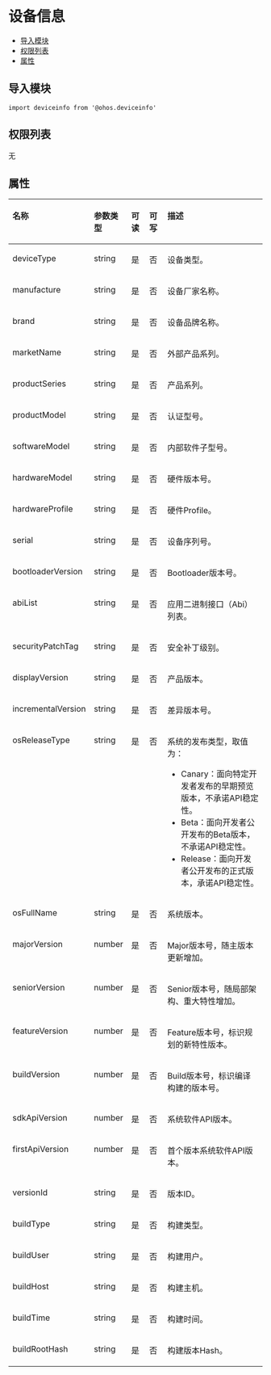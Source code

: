 # 设备信息<a name="ZH-CN_TOPIC_0000001115814850"></a>

-   [导入模块](#zh-cn_topic_0000001139910745_section370mcpsimp)
-   [权限列表](#zh-cn_topic_0000001139910745_section373mcpsimp)
-   [属性](#zh-cn_topic_0000001139910745_section62871841172112)

## 导入模块<a name="zh-cn_topic_0000001139910745_section370mcpsimp"></a>

```
import deviceinfo from '@ohos.deviceinfo'
```

## 权限列表<a name="zh-cn_topic_0000001139910745_section373mcpsimp"></a>

无

## 属性<a name="zh-cn_topic_0000001139910745_section62871841172112"></a>

<a name="zh-cn_topic_0000001139910745_table182236172213"></a>
<table><thead align="left"><tr id="zh-cn_topic_0000001139910745_row62231411221"><th class="cellrowborder" valign="top" width="20.48795120487951%" id="mcps1.1.6.1.1"><p id="zh-cn_topic_0000001139910745_p132238132211"><a name="zh-cn_topic_0000001139910745_p132238132211"></a><a name="zh-cn_topic_0000001139910745_p132238132211"></a>名称</p>
</th>
<th class="cellrowborder" valign="top" width="13.508649135086493%" id="mcps1.1.6.1.2"><p id="zh-cn_topic_0000001139910745_p132233192213"><a name="zh-cn_topic_0000001139910745_p132233192213"></a><a name="zh-cn_topic_0000001139910745_p132233192213"></a>参数类型</p>
</th>
<th class="cellrowborder" valign="top" width="7.669233076692332%" id="mcps1.1.6.1.3"><p id="zh-cn_topic_0000001139910745_p485712333461"><a name="zh-cn_topic_0000001139910745_p485712333461"></a><a name="zh-cn_topic_0000001139910745_p485712333461"></a>可读</p>
</th>
<th class="cellrowborder" valign="top" width="7.669233076692332%" id="mcps1.1.6.1.4"><p id="zh-cn_topic_0000001139910745_p588415449468"><a name="zh-cn_topic_0000001139910745_p588415449468"></a><a name="zh-cn_topic_0000001139910745_p588415449468"></a>可写</p>
</th>
<th class="cellrowborder" valign="top" width="50.664933506649334%" id="mcps1.1.6.1.5"><p id="zh-cn_topic_0000001139910745_p122321172220"><a name="zh-cn_topic_0000001139910745_p122321172220"></a><a name="zh-cn_topic_0000001139910745_p122321172220"></a>描述</p>
</th>
</tr>
</thead>
<tbody><tr id="zh-cn_topic_0000001139910745_row1922381142215"><td class="cellrowborder" valign="top" width="20.48795120487951%" headers="mcps1.1.6.1.1 "><p id="zh-cn_topic_0000001139910745_p72233172210"><a name="zh-cn_topic_0000001139910745_p72233172210"></a><a name="zh-cn_topic_0000001139910745_p72233172210"></a>deviceType</p>
</td>
<td class="cellrowborder" valign="top" width="13.508649135086493%" headers="mcps1.1.6.1.2 "><p id="zh-cn_topic_0000001139910745_p5223111162210"><a name="zh-cn_topic_0000001139910745_p5223111162210"></a><a name="zh-cn_topic_0000001139910745_p5223111162210"></a>string</p>
</td>
<td class="cellrowborder" valign="top" width="7.669233076692332%" headers="mcps1.1.6.1.3 "><p id="zh-cn_topic_0000001139910745_p8857143344618"><a name="zh-cn_topic_0000001139910745_p8857143344618"></a><a name="zh-cn_topic_0000001139910745_p8857143344618"></a>是</p>
</td>
<td class="cellrowborder" valign="top" width="7.669233076692332%" headers="mcps1.1.6.1.4 "><p id="zh-cn_topic_0000001139910745_p488494444617"><a name="zh-cn_topic_0000001139910745_p488494444617"></a><a name="zh-cn_topic_0000001139910745_p488494444617"></a>否</p>
</td>
<td class="cellrowborder" valign="top" width="50.664933506649334%" headers="mcps1.1.6.1.5 "><p id="zh-cn_topic_0000001139910745_p22241814228"><a name="zh-cn_topic_0000001139910745_p22241814228"></a><a name="zh-cn_topic_0000001139910745_p22241814228"></a>设备类型。</p>
</td>
</tr>
<tr id="zh-cn_topic_0000001139910745_row622451142215"><td class="cellrowborder" valign="top" width="20.48795120487951%" headers="mcps1.1.6.1.1 "><p id="zh-cn_topic_0000001139910745_p19224111182218"><a name="zh-cn_topic_0000001139910745_p19224111182218"></a><a name="zh-cn_topic_0000001139910745_p19224111182218"></a>manufacture</p>
</td>
<td class="cellrowborder" valign="top" width="13.508649135086493%" headers="mcps1.1.6.1.2 "><p id="zh-cn_topic_0000001139910745_p622419172211"><a name="zh-cn_topic_0000001139910745_p622419172211"></a><a name="zh-cn_topic_0000001139910745_p622419172211"></a>string</p>
</td>
<td class="cellrowborder" valign="top" width="7.669233076692332%" headers="mcps1.1.6.1.3 "><p id="zh-cn_topic_0000001139910745_p7857123384615"><a name="zh-cn_topic_0000001139910745_p7857123384615"></a><a name="zh-cn_topic_0000001139910745_p7857123384615"></a>是</p>
</td>
<td class="cellrowborder" valign="top" width="7.669233076692332%" headers="mcps1.1.6.1.4 "><p id="zh-cn_topic_0000001139910745_p7884744144611"><a name="zh-cn_topic_0000001139910745_p7884744144611"></a><a name="zh-cn_topic_0000001139910745_p7884744144611"></a>否</p>
</td>
<td class="cellrowborder" valign="top" width="50.664933506649334%" headers="mcps1.1.6.1.5 "><p id="zh-cn_topic_0000001139910745_p2022414162217"><a name="zh-cn_topic_0000001139910745_p2022414162217"></a><a name="zh-cn_topic_0000001139910745_p2022414162217"></a>设备厂家名称。</p>
</td>
</tr>
<tr id="zh-cn_topic_0000001139910745_row1722410142213"><td class="cellrowborder" valign="top" width="20.48795120487951%" headers="mcps1.1.6.1.1 "><p id="zh-cn_topic_0000001139910745_p722415111226"><a name="zh-cn_topic_0000001139910745_p722415111226"></a><a name="zh-cn_topic_0000001139910745_p722415111226"></a>brand</p>
</td>
<td class="cellrowborder" valign="top" width="13.508649135086493%" headers="mcps1.1.6.1.2 "><p id="zh-cn_topic_0000001139910745_p1022413112210"><a name="zh-cn_topic_0000001139910745_p1022413112210"></a><a name="zh-cn_topic_0000001139910745_p1022413112210"></a>string</p>
</td>
<td class="cellrowborder" valign="top" width="7.669233076692332%" headers="mcps1.1.6.1.3 "><p id="zh-cn_topic_0000001139910745_p2857933164616"><a name="zh-cn_topic_0000001139910745_p2857933164616"></a><a name="zh-cn_topic_0000001139910745_p2857933164616"></a>是</p>
</td>
<td class="cellrowborder" valign="top" width="7.669233076692332%" headers="mcps1.1.6.1.4 "><p id="zh-cn_topic_0000001139910745_p138841444134618"><a name="zh-cn_topic_0000001139910745_p138841444134618"></a><a name="zh-cn_topic_0000001139910745_p138841444134618"></a>否</p>
</td>
<td class="cellrowborder" valign="top" width="50.664933506649334%" headers="mcps1.1.6.1.5 "><p id="zh-cn_topic_0000001139910745_p202241419226"><a name="zh-cn_topic_0000001139910745_p202241419226"></a><a name="zh-cn_topic_0000001139910745_p202241419226"></a>设备品牌名称。</p>
</td>
</tr>
<tr id="zh-cn_topic_0000001139910745_row422420112221"><td class="cellrowborder" valign="top" width="20.48795120487951%" headers="mcps1.1.6.1.1 "><p id="zh-cn_topic_0000001139910745_p922415142212"><a name="zh-cn_topic_0000001139910745_p922415142212"></a><a name="zh-cn_topic_0000001139910745_p922415142212"></a>marketName</p>
</td>
<td class="cellrowborder" valign="top" width="13.508649135086493%" headers="mcps1.1.6.1.2 "><p id="zh-cn_topic_0000001139910745_p222410112220"><a name="zh-cn_topic_0000001139910745_p222410112220"></a><a name="zh-cn_topic_0000001139910745_p222410112220"></a>string</p>
</td>
<td class="cellrowborder" valign="top" width="7.669233076692332%" headers="mcps1.1.6.1.3 "><p id="zh-cn_topic_0000001139910745_p1857103324612"><a name="zh-cn_topic_0000001139910745_p1857103324612"></a><a name="zh-cn_topic_0000001139910745_p1857103324612"></a>是</p>
</td>
<td class="cellrowborder" valign="top" width="7.669233076692332%" headers="mcps1.1.6.1.4 "><p id="zh-cn_topic_0000001139910745_p1050315190201"><a name="zh-cn_topic_0000001139910745_p1050315190201"></a><a name="zh-cn_topic_0000001139910745_p1050315190201"></a>否</p>
</td>
<td class="cellrowborder" valign="top" width="50.664933506649334%" headers="mcps1.1.6.1.5 "><p id="zh-cn_topic_0000001139910745_p1522414115228"><a name="zh-cn_topic_0000001139910745_p1522414115228"></a><a name="zh-cn_topic_0000001139910745_p1522414115228"></a>外部产品系列。</p>
</td>
</tr>
<tr id="zh-cn_topic_0000001139910745_row22245142213"><td class="cellrowborder" valign="top" width="20.48795120487951%" headers="mcps1.1.6.1.1 "><p id="zh-cn_topic_0000001139910745_p92246162220"><a name="zh-cn_topic_0000001139910745_p92246162220"></a><a name="zh-cn_topic_0000001139910745_p92246162220"></a>productSeries</p>
</td>
<td class="cellrowborder" valign="top" width="13.508649135086493%" headers="mcps1.1.6.1.2 "><p id="zh-cn_topic_0000001139910745_p722414111229"><a name="zh-cn_topic_0000001139910745_p722414111229"></a><a name="zh-cn_topic_0000001139910745_p722414111229"></a>string</p>
</td>
<td class="cellrowborder" valign="top" width="7.669233076692332%" headers="mcps1.1.6.1.3 "><p id="zh-cn_topic_0000001139910745_p8857133174617"><a name="zh-cn_topic_0000001139910745_p8857133174617"></a><a name="zh-cn_topic_0000001139910745_p8857133174617"></a>是</p>
</td>
<td class="cellrowborder" valign="top" width="7.669233076692332%" headers="mcps1.1.6.1.4 "><p id="zh-cn_topic_0000001139910745_p179422032013"><a name="zh-cn_topic_0000001139910745_p179422032013"></a><a name="zh-cn_topic_0000001139910745_p179422032013"></a>否</p>
</td>
<td class="cellrowborder" valign="top" width="50.664933506649334%" headers="mcps1.1.6.1.5 "><p id="zh-cn_topic_0000001139910745_p32249132220"><a name="zh-cn_topic_0000001139910745_p32249132220"></a><a name="zh-cn_topic_0000001139910745_p32249132220"></a>产品系列。</p>
</td>
</tr>
<tr id="zh-cn_topic_0000001139910745_row722441162216"><td class="cellrowborder" valign="top" width="20.48795120487951%" headers="mcps1.1.6.1.1 "><p id="zh-cn_topic_0000001139910745_p522416152213"><a name="zh-cn_topic_0000001139910745_p522416152213"></a><a name="zh-cn_topic_0000001139910745_p522416152213"></a>productModel</p>
</td>
<td class="cellrowborder" valign="top" width="13.508649135086493%" headers="mcps1.1.6.1.2 "><p id="zh-cn_topic_0000001139910745_p1022481132215"><a name="zh-cn_topic_0000001139910745_p1022481132215"></a><a name="zh-cn_topic_0000001139910745_p1022481132215"></a>string</p>
</td>
<td class="cellrowborder" valign="top" width="7.669233076692332%" headers="mcps1.1.6.1.3 "><p id="zh-cn_topic_0000001139910745_p19857173319460"><a name="zh-cn_topic_0000001139910745_p19857173319460"></a><a name="zh-cn_topic_0000001139910745_p19857173319460"></a>是</p>
</td>
<td class="cellrowborder" valign="top" width="7.669233076692332%" headers="mcps1.1.6.1.4 "><p id="zh-cn_topic_0000001139910745_p549592016205"><a name="zh-cn_topic_0000001139910745_p549592016205"></a><a name="zh-cn_topic_0000001139910745_p549592016205"></a>否</p>
</td>
<td class="cellrowborder" valign="top" width="50.664933506649334%" headers="mcps1.1.6.1.5 "><p id="zh-cn_topic_0000001139910745_p522414118227"><a name="zh-cn_topic_0000001139910745_p522414118227"></a><a name="zh-cn_topic_0000001139910745_p522414118227"></a>认证型号。</p>
</td>
</tr>
<tr id="zh-cn_topic_0000001139910745_row6224215222"><td class="cellrowborder" valign="top" width="20.48795120487951%" headers="mcps1.1.6.1.1 "><p id="zh-cn_topic_0000001139910745_p1222414111220"><a name="zh-cn_topic_0000001139910745_p1222414111220"></a><a name="zh-cn_topic_0000001139910745_p1222414111220"></a>softwareModel</p>
</td>
<td class="cellrowborder" valign="top" width="13.508649135086493%" headers="mcps1.1.6.1.2 "><p id="zh-cn_topic_0000001139910745_p162241814220"><a name="zh-cn_topic_0000001139910745_p162241814220"></a><a name="zh-cn_topic_0000001139910745_p162241814220"></a>string</p>
</td>
<td class="cellrowborder" valign="top" width="7.669233076692332%" headers="mcps1.1.6.1.3 "><p id="zh-cn_topic_0000001139910745_p1285753310469"><a name="zh-cn_topic_0000001139910745_p1285753310469"></a><a name="zh-cn_topic_0000001139910745_p1285753310469"></a>是</p>
</td>
<td class="cellrowborder" valign="top" width="7.669233076692332%" headers="mcps1.1.6.1.4 "><p id="zh-cn_topic_0000001139910745_p199111120132015"><a name="zh-cn_topic_0000001139910745_p199111120132015"></a><a name="zh-cn_topic_0000001139910745_p199111120132015"></a>否</p>
</td>
<td class="cellrowborder" valign="top" width="50.664933506649334%" headers="mcps1.1.6.1.5 "><p id="zh-cn_topic_0000001139910745_p62247117225"><a name="zh-cn_topic_0000001139910745_p62247117225"></a><a name="zh-cn_topic_0000001139910745_p62247117225"></a>内部软件子型号。</p>
</td>
</tr>
<tr id="zh-cn_topic_0000001139910745_row18349102718244"><td class="cellrowborder" valign="top" width="20.48795120487951%" headers="mcps1.1.6.1.1 "><p id="zh-cn_topic_0000001139910745_p15349827162417"><a name="zh-cn_topic_0000001139910745_p15349827162417"></a><a name="zh-cn_topic_0000001139910745_p15349827162417"></a>hardwareModel</p>
</td>
<td class="cellrowborder" valign="top" width="13.508649135086493%" headers="mcps1.1.6.1.2 "><p id="zh-cn_topic_0000001139910745_p203491427112420"><a name="zh-cn_topic_0000001139910745_p203491427112420"></a><a name="zh-cn_topic_0000001139910745_p203491427112420"></a>string</p>
</td>
<td class="cellrowborder" valign="top" width="7.669233076692332%" headers="mcps1.1.6.1.3 "><p id="zh-cn_topic_0000001139910745_p4858203324614"><a name="zh-cn_topic_0000001139910745_p4858203324614"></a><a name="zh-cn_topic_0000001139910745_p4858203324614"></a>是</p>
</td>
<td class="cellrowborder" valign="top" width="7.669233076692332%" headers="mcps1.1.6.1.4 "><p id="zh-cn_topic_0000001139910745_p19337421152014"><a name="zh-cn_topic_0000001139910745_p19337421152014"></a><a name="zh-cn_topic_0000001139910745_p19337421152014"></a>否</p>
</td>
<td class="cellrowborder" valign="top" width="50.664933506649334%" headers="mcps1.1.6.1.5 "><p id="zh-cn_topic_0000001139910745_p634982712240"><a name="zh-cn_topic_0000001139910745_p634982712240"></a><a name="zh-cn_topic_0000001139910745_p634982712240"></a>硬件版本号。</p>
</td>
</tr>
<tr id="zh-cn_topic_0000001139910745_row1299717384241"><td class="cellrowborder" valign="top" width="20.48795120487951%" headers="mcps1.1.6.1.1 "><p id="zh-cn_topic_0000001139910745_p1799733892411"><a name="zh-cn_topic_0000001139910745_p1799733892411"></a><a name="zh-cn_topic_0000001139910745_p1799733892411"></a>hardwareProfile</p>
</td>
<td class="cellrowborder" valign="top" width="13.508649135086493%" headers="mcps1.1.6.1.2 "><p id="zh-cn_topic_0000001139910745_p499763862411"><a name="zh-cn_topic_0000001139910745_p499763862411"></a><a name="zh-cn_topic_0000001139910745_p499763862411"></a>string</p>
</td>
<td class="cellrowborder" valign="top" width="7.669233076692332%" headers="mcps1.1.6.1.3 "><p id="zh-cn_topic_0000001139910745_p10858133194611"><a name="zh-cn_topic_0000001139910745_p10858133194611"></a><a name="zh-cn_topic_0000001139910745_p10858133194611"></a>是</p>
</td>
<td class="cellrowborder" valign="top" width="7.669233076692332%" headers="mcps1.1.6.1.4 "><p id="zh-cn_topic_0000001139910745_p610502213204"><a name="zh-cn_topic_0000001139910745_p610502213204"></a><a name="zh-cn_topic_0000001139910745_p610502213204"></a>否</p>
</td>
<td class="cellrowborder" valign="top" width="50.664933506649334%" headers="mcps1.1.6.1.5 "><p id="zh-cn_topic_0000001139910745_p12997163810249"><a name="zh-cn_topic_0000001139910745_p12997163810249"></a><a name="zh-cn_topic_0000001139910745_p12997163810249"></a>硬件Profile。</p>
</td>
</tr>
<tr id="zh-cn_topic_0000001139910745_row1574892513245"><td class="cellrowborder" valign="top" width="20.48795120487951%" headers="mcps1.1.6.1.1 "><p id="zh-cn_topic_0000001139910745_p9748162510240"><a name="zh-cn_topic_0000001139910745_p9748162510240"></a><a name="zh-cn_topic_0000001139910745_p9748162510240"></a>serial</p>
</td>
<td class="cellrowborder" valign="top" width="13.508649135086493%" headers="mcps1.1.6.1.2 "><p id="zh-cn_topic_0000001139910745_p1874892512414"><a name="zh-cn_topic_0000001139910745_p1874892512414"></a><a name="zh-cn_topic_0000001139910745_p1874892512414"></a>string</p>
</td>
<td class="cellrowborder" valign="top" width="7.669233076692332%" headers="mcps1.1.6.1.3 "><p id="zh-cn_topic_0000001139910745_p7858183314611"><a name="zh-cn_topic_0000001139910745_p7858183314611"></a><a name="zh-cn_topic_0000001139910745_p7858183314611"></a>是</p>
</td>
<td class="cellrowborder" valign="top" width="7.669233076692332%" headers="mcps1.1.6.1.4 "><p id="zh-cn_topic_0000001139910745_p65848229202"><a name="zh-cn_topic_0000001139910745_p65848229202"></a><a name="zh-cn_topic_0000001139910745_p65848229202"></a>否</p>
</td>
<td class="cellrowborder" valign="top" width="50.664933506649334%" headers="mcps1.1.6.1.5 "><p id="zh-cn_topic_0000001139910745_p77481025142412"><a name="zh-cn_topic_0000001139910745_p77481025142412"></a><a name="zh-cn_topic_0000001139910745_p77481025142412"></a>设备序列号。</p>
</td>
</tr>
<tr id="zh-cn_topic_0000001139910745_row1552814214248"><td class="cellrowborder" valign="top" width="20.48795120487951%" headers="mcps1.1.6.1.1 "><p id="zh-cn_topic_0000001139910745_p95295427247"><a name="zh-cn_topic_0000001139910745_p95295427247"></a><a name="zh-cn_topic_0000001139910745_p95295427247"></a>bootloaderVersion</p>
</td>
<td class="cellrowborder" valign="top" width="13.508649135086493%" headers="mcps1.1.6.1.2 "><p id="zh-cn_topic_0000001139910745_p1529114212419"><a name="zh-cn_topic_0000001139910745_p1529114212419"></a><a name="zh-cn_topic_0000001139910745_p1529114212419"></a>string</p>
</td>
<td class="cellrowborder" valign="top" width="7.669233076692332%" headers="mcps1.1.6.1.3 "><p id="zh-cn_topic_0000001139910745_p10858173384620"><a name="zh-cn_topic_0000001139910745_p10858173384620"></a><a name="zh-cn_topic_0000001139910745_p10858173384620"></a>是</p>
</td>
<td class="cellrowborder" valign="top" width="7.669233076692332%" headers="mcps1.1.6.1.4 "><p id="zh-cn_topic_0000001139910745_p194112316207"><a name="zh-cn_topic_0000001139910745_p194112316207"></a><a name="zh-cn_topic_0000001139910745_p194112316207"></a>否</p>
</td>
<td class="cellrowborder" valign="top" width="50.664933506649334%" headers="mcps1.1.6.1.5 "><p id="zh-cn_topic_0000001139910745_p125291042162410"><a name="zh-cn_topic_0000001139910745_p125291042162410"></a><a name="zh-cn_topic_0000001139910745_p125291042162410"></a>Bootloader版本号。</p>
</td>
</tr>
<tr id="zh-cn_topic_0000001139910745_row11491124192416"><td class="cellrowborder" valign="top" width="20.48795120487951%" headers="mcps1.1.6.1.1 "><p id="zh-cn_topic_0000001139910745_p215072413245"><a name="zh-cn_topic_0000001139910745_p215072413245"></a><a name="zh-cn_topic_0000001139910745_p215072413245"></a>abiList</p>
</td>
<td class="cellrowborder" valign="top" width="13.508649135086493%" headers="mcps1.1.6.1.2 "><p id="zh-cn_topic_0000001139910745_p141501924172420"><a name="zh-cn_topic_0000001139910745_p141501924172420"></a><a name="zh-cn_topic_0000001139910745_p141501924172420"></a>string</p>
</td>
<td class="cellrowborder" valign="top" width="7.669233076692332%" headers="mcps1.1.6.1.3 "><p id="zh-cn_topic_0000001139910745_p108585332461"><a name="zh-cn_topic_0000001139910745_p108585332461"></a><a name="zh-cn_topic_0000001139910745_p108585332461"></a>是</p>
</td>
<td class="cellrowborder" valign="top" width="7.669233076692332%" headers="mcps1.1.6.1.4 "><p id="zh-cn_topic_0000001139910745_p12537623172015"><a name="zh-cn_topic_0000001139910745_p12537623172015"></a><a name="zh-cn_topic_0000001139910745_p12537623172015"></a>否</p>
</td>
<td class="cellrowborder" valign="top" width="50.664933506649334%" headers="mcps1.1.6.1.5 "><p id="zh-cn_topic_0000001139910745_p16150224142418"><a name="zh-cn_topic_0000001139910745_p16150224142418"></a><a name="zh-cn_topic_0000001139910745_p16150224142418"></a>应用二进制接口（Abi）列表。</p>
</td>
</tr>
<tr id="zh-cn_topic_0000001139910745_row1286235262419"><td class="cellrowborder" valign="top" width="20.48795120487951%" headers="mcps1.1.6.1.1 "><p id="zh-cn_topic_0000001139910745_p20862125232411"><a name="zh-cn_topic_0000001139910745_p20862125232411"></a><a name="zh-cn_topic_0000001139910745_p20862125232411"></a>securityPatchTag</p>
</td>
<td class="cellrowborder" valign="top" width="13.508649135086493%" headers="mcps1.1.6.1.2 "><p id="zh-cn_topic_0000001139910745_p686212525240"><a name="zh-cn_topic_0000001139910745_p686212525240"></a><a name="zh-cn_topic_0000001139910745_p686212525240"></a>string</p>
</td>
<td class="cellrowborder" valign="top" width="7.669233076692332%" headers="mcps1.1.6.1.3 "><p id="zh-cn_topic_0000001139910745_p1485813314616"><a name="zh-cn_topic_0000001139910745_p1485813314616"></a><a name="zh-cn_topic_0000001139910745_p1485813314616"></a>是</p>
</td>
<td class="cellrowborder" valign="top" width="7.669233076692332%" headers="mcps1.1.6.1.4 "><p id="zh-cn_topic_0000001139910745_p1857424102013"><a name="zh-cn_topic_0000001139910745_p1857424102013"></a><a name="zh-cn_topic_0000001139910745_p1857424102013"></a>否</p>
</td>
<td class="cellrowborder" valign="top" width="50.664933506649334%" headers="mcps1.1.6.1.5 "><p id="zh-cn_topic_0000001139910745_p8862145214247"><a name="zh-cn_topic_0000001139910745_p8862145214247"></a><a name="zh-cn_topic_0000001139910745_p8862145214247"></a>安全补丁级别。</p>
</td>
</tr>
<tr id="zh-cn_topic_0000001139910745_row1250085182416"><td class="cellrowborder" valign="top" width="20.48795120487951%" headers="mcps1.1.6.1.1 "><p id="zh-cn_topic_0000001139910745_p1150013513242"><a name="zh-cn_topic_0000001139910745_p1150013513242"></a><a name="zh-cn_topic_0000001139910745_p1150013513242"></a>displayVersion</p>
</td>
<td class="cellrowborder" valign="top" width="13.508649135086493%" headers="mcps1.1.6.1.2 "><p id="zh-cn_topic_0000001139910745_p85001511243"><a name="zh-cn_topic_0000001139910745_p85001511243"></a><a name="zh-cn_topic_0000001139910745_p85001511243"></a>string</p>
</td>
<td class="cellrowborder" valign="top" width="7.669233076692332%" headers="mcps1.1.6.1.3 "><p id="zh-cn_topic_0000001139910745_p11858153314469"><a name="zh-cn_topic_0000001139910745_p11858153314469"></a><a name="zh-cn_topic_0000001139910745_p11858153314469"></a>是</p>
</td>
<td class="cellrowborder" valign="top" width="7.669233076692332%" headers="mcps1.1.6.1.4 "><p id="zh-cn_topic_0000001139910745_p1240452542010"><a name="zh-cn_topic_0000001139910745_p1240452542010"></a><a name="zh-cn_topic_0000001139910745_p1240452542010"></a>否</p>
</td>
<td class="cellrowborder" valign="top" width="50.664933506649334%" headers="mcps1.1.6.1.5 "><p id="zh-cn_topic_0000001139910745_p3500105172417"><a name="zh-cn_topic_0000001139910745_p3500105172417"></a><a name="zh-cn_topic_0000001139910745_p3500105172417"></a>产品版本。</p>
</td>
</tr>
<tr id="zh-cn_topic_0000001139910745_row1228950112410"><td class="cellrowborder" valign="top" width="20.48795120487951%" headers="mcps1.1.6.1.1 "><p id="zh-cn_topic_0000001139910745_p20228950112412"><a name="zh-cn_topic_0000001139910745_p20228950112412"></a><a name="zh-cn_topic_0000001139910745_p20228950112412"></a>incrementalVersion</p>
</td>
<td class="cellrowborder" valign="top" width="13.508649135086493%" headers="mcps1.1.6.1.2 "><p id="zh-cn_topic_0000001139910745_p12287508247"><a name="zh-cn_topic_0000001139910745_p12287508247"></a><a name="zh-cn_topic_0000001139910745_p12287508247"></a>string</p>
</td>
<td class="cellrowborder" valign="top" width="7.669233076692332%" headers="mcps1.1.6.1.3 "><p id="zh-cn_topic_0000001139910745_p1885843314617"><a name="zh-cn_topic_0000001139910745_p1885843314617"></a><a name="zh-cn_topic_0000001139910745_p1885843314617"></a>是</p>
</td>
<td class="cellrowborder" valign="top" width="7.669233076692332%" headers="mcps1.1.6.1.4 "><p id="zh-cn_topic_0000001139910745_p1901102582011"><a name="zh-cn_topic_0000001139910745_p1901102582011"></a><a name="zh-cn_topic_0000001139910745_p1901102582011"></a>否</p>
</td>
<td class="cellrowborder" valign="top" width="50.664933506649334%" headers="mcps1.1.6.1.5 "><p id="zh-cn_topic_0000001139910745_p1229050172417"><a name="zh-cn_topic_0000001139910745_p1229050172417"></a><a name="zh-cn_topic_0000001139910745_p1229050172417"></a>差异版本号。</p>
</td>
</tr>
<tr id="zh-cn_topic_0000001139910745_row11936124872410"><td class="cellrowborder" valign="top" width="20.48795120487951%" headers="mcps1.1.6.1.1 "><p id="zh-cn_topic_0000001139910745_p149362483241"><a name="zh-cn_topic_0000001139910745_p149362483241"></a><a name="zh-cn_topic_0000001139910745_p149362483241"></a>osReleaseType</p>
</td>
<td class="cellrowborder" valign="top" width="13.508649135086493%" headers="mcps1.1.6.1.2 "><p id="zh-cn_topic_0000001139910745_p893654813247"><a name="zh-cn_topic_0000001139910745_p893654813247"></a><a name="zh-cn_topic_0000001139910745_p893654813247"></a>string</p>
</td>
<td class="cellrowborder" valign="top" width="7.669233076692332%" headers="mcps1.1.6.1.3 "><p id="zh-cn_topic_0000001139910745_p118581633174616"><a name="zh-cn_topic_0000001139910745_p118581633174616"></a><a name="zh-cn_topic_0000001139910745_p118581633174616"></a>是</p>
</td>
<td class="cellrowborder" valign="top" width="7.669233076692332%" headers="mcps1.1.6.1.4 "><p id="zh-cn_topic_0000001139910745_p7866172632016"><a name="zh-cn_topic_0000001139910745_p7866172632016"></a><a name="zh-cn_topic_0000001139910745_p7866172632016"></a>否</p>
</td>
<td class="cellrowborder" valign="top" width="50.664933506649334%" headers="mcps1.1.6.1.5 "><p id="zh-cn_topic_0000001139910745_p1632411093512"><a name="zh-cn_topic_0000001139910745_p1632411093512"></a><a name="zh-cn_topic_0000001139910745_p1632411093512"></a>系统的发布类型，取值为：</p>
<a name="zh-cn_topic_0000001139910745_ul143244108350"></a><a name="zh-cn_topic_0000001139910745_ul143244108350"></a><ul id="zh-cn_topic_0000001139910745_ul143244108350"><li>Canary：面向特定开发者发布的早期预览版本，不承诺API稳定性。</li><li>Beta：面向开发者公开发布的Beta版本，不承诺API稳定性。</li><li>Release：面向开发者公开发布的正式版本，承诺API稳定性。</li></ul>
</td>
</tr>
<tr id="zh-cn_topic_0000001139910745_row2475247192417"><td class="cellrowborder" valign="top" width="20.48795120487951%" headers="mcps1.1.6.1.1 "><p id="zh-cn_topic_0000001139910745_p1947584752417"><a name="zh-cn_topic_0000001139910745_p1947584752417"></a><a name="zh-cn_topic_0000001139910745_p1947584752417"></a>osFullName</p>
</td>
<td class="cellrowborder" valign="top" width="13.508649135086493%" headers="mcps1.1.6.1.2 "><p id="zh-cn_topic_0000001139910745_p104753470249"><a name="zh-cn_topic_0000001139910745_p104753470249"></a><a name="zh-cn_topic_0000001139910745_p104753470249"></a>string</p>
</td>
<td class="cellrowborder" valign="top" width="7.669233076692332%" headers="mcps1.1.6.1.3 "><p id="zh-cn_topic_0000001139910745_p118583336469"><a name="zh-cn_topic_0000001139910745_p118583336469"></a><a name="zh-cn_topic_0000001139910745_p118583336469"></a>是</p>
</td>
<td class="cellrowborder" valign="top" width="7.669233076692332%" headers="mcps1.1.6.1.4 "><p id="zh-cn_topic_0000001139910745_p8673132719206"><a name="zh-cn_topic_0000001139910745_p8673132719206"></a><a name="zh-cn_topic_0000001139910745_p8673132719206"></a>否</p>
</td>
<td class="cellrowborder" valign="top" width="50.664933506649334%" headers="mcps1.1.6.1.5 "><p id="zh-cn_topic_0000001139910745_p9475247132413"><a name="zh-cn_topic_0000001139910745_p9475247132413"></a><a name="zh-cn_topic_0000001139910745_p9475247132413"></a>系统版本。</p>
</td>
</tr>
<tr id="zh-cn_topic_0000001139910745_row43414223244"><td class="cellrowborder" valign="top" width="20.48795120487951%" headers="mcps1.1.6.1.1 "><p id="zh-cn_topic_0000001139910745_p1534142212248"><a name="zh-cn_topic_0000001139910745_p1534142212248"></a><a name="zh-cn_topic_0000001139910745_p1534142212248"></a>majorVersion</p>
</td>
<td class="cellrowborder" valign="top" width="13.508649135086493%" headers="mcps1.1.6.1.2 "><p id="zh-cn_topic_0000001139910745_p634102215245"><a name="zh-cn_topic_0000001139910745_p634102215245"></a><a name="zh-cn_topic_0000001139910745_p634102215245"></a>number</p>
</td>
<td class="cellrowborder" valign="top" width="7.669233076692332%" headers="mcps1.1.6.1.3 "><p id="zh-cn_topic_0000001139910745_p385818330467"><a name="zh-cn_topic_0000001139910745_p385818330467"></a><a name="zh-cn_topic_0000001139910745_p385818330467"></a>是</p>
</td>
<td class="cellrowborder" valign="top" width="7.669233076692332%" headers="mcps1.1.6.1.4 "><p id="zh-cn_topic_0000001139910745_p77551128182018"><a name="zh-cn_topic_0000001139910745_p77551128182018"></a><a name="zh-cn_topic_0000001139910745_p77551128182018"></a>否</p>
</td>
<td class="cellrowborder" valign="top" width="50.664933506649334%" headers="mcps1.1.6.1.5 "><p id="zh-cn_topic_0000001139910745_p9345223244"><a name="zh-cn_topic_0000001139910745_p9345223244"></a><a name="zh-cn_topic_0000001139910745_p9345223244"></a>Major版本号，随主版本更新增加。</p>
</td>
</tr>
<tr id="zh-cn_topic_0000001139910745_row189951712612"><td class="cellrowborder" valign="top" width="20.48795120487951%" headers="mcps1.1.6.1.1 "><p id="zh-cn_topic_0000001139910745_p179951671262"><a name="zh-cn_topic_0000001139910745_p179951671262"></a><a name="zh-cn_topic_0000001139910745_p179951671262"></a>seniorVersion</p>
</td>
<td class="cellrowborder" valign="top" width="13.508649135086493%" headers="mcps1.1.6.1.2 "><p id="zh-cn_topic_0000001139910745_p1799615714261"><a name="zh-cn_topic_0000001139910745_p1799615714261"></a><a name="zh-cn_topic_0000001139910745_p1799615714261"></a>number</p>
</td>
<td class="cellrowborder" valign="top" width="7.669233076692332%" headers="mcps1.1.6.1.3 "><p id="zh-cn_topic_0000001139910745_p585843394612"><a name="zh-cn_topic_0000001139910745_p585843394612"></a><a name="zh-cn_topic_0000001139910745_p585843394612"></a>是</p>
</td>
<td class="cellrowborder" valign="top" width="7.669233076692332%" headers="mcps1.1.6.1.4 "><p id="zh-cn_topic_0000001139910745_p1735502916203"><a name="zh-cn_topic_0000001139910745_p1735502916203"></a><a name="zh-cn_topic_0000001139910745_p1735502916203"></a>否</p>
</td>
<td class="cellrowborder" valign="top" width="50.664933506649334%" headers="mcps1.1.6.1.5 "><p id="zh-cn_topic_0000001139910745_p49961762616"><a name="zh-cn_topic_0000001139910745_p49961762616"></a><a name="zh-cn_topic_0000001139910745_p49961762616"></a>Senior版本号，随局部架构、重大特性增加。</p>
</td>
</tr>
<tr id="zh-cn_topic_0000001139910745_row149433417264"><td class="cellrowborder" valign="top" width="20.48795120487951%" headers="mcps1.1.6.1.1 "><p id="zh-cn_topic_0000001139910745_p894314122612"><a name="zh-cn_topic_0000001139910745_p894314122612"></a><a name="zh-cn_topic_0000001139910745_p894314122612"></a>featureVersion</p>
</td>
<td class="cellrowborder" valign="top" width="13.508649135086493%" headers="mcps1.1.6.1.2 "><p id="zh-cn_topic_0000001139910745_p1943154192618"><a name="zh-cn_topic_0000001139910745_p1943154192618"></a><a name="zh-cn_topic_0000001139910745_p1943154192618"></a>number</p>
</td>
<td class="cellrowborder" valign="top" width="7.669233076692332%" headers="mcps1.1.6.1.3 "><p id="zh-cn_topic_0000001139910745_p1785893364615"><a name="zh-cn_topic_0000001139910745_p1785893364615"></a><a name="zh-cn_topic_0000001139910745_p1785893364615"></a>是</p>
</td>
<td class="cellrowborder" valign="top" width="7.669233076692332%" headers="mcps1.1.6.1.4 "><p id="zh-cn_topic_0000001139910745_p18215293206"><a name="zh-cn_topic_0000001139910745_p18215293206"></a><a name="zh-cn_topic_0000001139910745_p18215293206"></a>否</p>
</td>
<td class="cellrowborder" valign="top" width="50.664933506649334%" headers="mcps1.1.6.1.5 "><p id="zh-cn_topic_0000001139910745_p2094313419263"><a name="zh-cn_topic_0000001139910745_p2094313419263"></a><a name="zh-cn_topic_0000001139910745_p2094313419263"></a>Feature版本号，标识规划的新特性版本。</p>
</td>
</tr>
<tr id="zh-cn_topic_0000001139910745_row9915126263"><td class="cellrowborder" valign="top" width="20.48795120487951%" headers="mcps1.1.6.1.1 "><p id="zh-cn_topic_0000001139910745_p29158210267"><a name="zh-cn_topic_0000001139910745_p29158210267"></a><a name="zh-cn_topic_0000001139910745_p29158210267"></a>buildVersion</p>
</td>
<td class="cellrowborder" valign="top" width="13.508649135086493%" headers="mcps1.1.6.1.2 "><p id="zh-cn_topic_0000001139910745_p19915122202613"><a name="zh-cn_topic_0000001139910745_p19915122202613"></a><a name="zh-cn_topic_0000001139910745_p19915122202613"></a>number</p>
</td>
<td class="cellrowborder" valign="top" width="7.669233076692332%" headers="mcps1.1.6.1.3 "><p id="zh-cn_topic_0000001139910745_p5858193374611"><a name="zh-cn_topic_0000001139910745_p5858193374611"></a><a name="zh-cn_topic_0000001139910745_p5858193374611"></a>是</p>
</td>
<td class="cellrowborder" valign="top" width="7.669233076692332%" headers="mcps1.1.6.1.4 "><p id="zh-cn_topic_0000001139910745_p034973052011"><a name="zh-cn_topic_0000001139910745_p034973052011"></a><a name="zh-cn_topic_0000001139910745_p034973052011"></a>否</p>
</td>
<td class="cellrowborder" valign="top" width="50.664933506649334%" headers="mcps1.1.6.1.5 "><p id="zh-cn_topic_0000001139910745_p3915162102614"><a name="zh-cn_topic_0000001139910745_p3915162102614"></a><a name="zh-cn_topic_0000001139910745_p3915162102614"></a>Build版本号，标识编译构建的版本号。</p>
</td>
</tr>
<tr id="zh-cn_topic_0000001139910745_row11612194513242"><td class="cellrowborder" valign="top" width="20.48795120487951%" headers="mcps1.1.6.1.1 "><p id="zh-cn_topic_0000001139910745_p6612174572413"><a name="zh-cn_topic_0000001139910745_p6612174572413"></a><a name="zh-cn_topic_0000001139910745_p6612174572413"></a>sdkApiVersion</p>
</td>
<td class="cellrowborder" valign="top" width="13.508649135086493%" headers="mcps1.1.6.1.2 "><p id="zh-cn_topic_0000001139910745_p2061224542414"><a name="zh-cn_topic_0000001139910745_p2061224542414"></a><a name="zh-cn_topic_0000001139910745_p2061224542414"></a>number</p>
</td>
<td class="cellrowborder" valign="top" width="7.669233076692332%" headers="mcps1.1.6.1.3 "><p id="zh-cn_topic_0000001139910745_p1085812331461"><a name="zh-cn_topic_0000001139910745_p1085812331461"></a><a name="zh-cn_topic_0000001139910745_p1085812331461"></a>是</p>
</td>
<td class="cellrowborder" valign="top" width="7.669233076692332%" headers="mcps1.1.6.1.4 "><p id="zh-cn_topic_0000001139910745_p963193172015"><a name="zh-cn_topic_0000001139910745_p963193172015"></a><a name="zh-cn_topic_0000001139910745_p963193172015"></a>否</p>
</td>
<td class="cellrowborder" valign="top" width="50.664933506649334%" headers="mcps1.1.6.1.5 "><p id="zh-cn_topic_0000001139910745_p761314532413"><a name="zh-cn_topic_0000001139910745_p761314532413"></a><a name="zh-cn_topic_0000001139910745_p761314532413"></a>系统软件API版本。</p>
</td>
</tr>
<tr id="zh-cn_topic_0000001139910745_row083115413262"><td class="cellrowborder" valign="top" width="20.48795120487951%" headers="mcps1.1.6.1.1 "><p id="zh-cn_topic_0000001139910745_p128318414264"><a name="zh-cn_topic_0000001139910745_p128318414264"></a><a name="zh-cn_topic_0000001139910745_p128318414264"></a>firstApiVersion</p>
</td>
<td class="cellrowborder" valign="top" width="13.508649135086493%" headers="mcps1.1.6.1.2 "><p id="zh-cn_topic_0000001139910745_p1383154152615"><a name="zh-cn_topic_0000001139910745_p1383154152615"></a><a name="zh-cn_topic_0000001139910745_p1383154152615"></a>number</p>
</td>
<td class="cellrowborder" valign="top" width="7.669233076692332%" headers="mcps1.1.6.1.3 "><p id="zh-cn_topic_0000001139910745_p28581433194616"><a name="zh-cn_topic_0000001139910745_p28581433194616"></a><a name="zh-cn_topic_0000001139910745_p28581433194616"></a>是</p>
</td>
<td class="cellrowborder" valign="top" width="7.669233076692332%" headers="mcps1.1.6.1.4 "><p id="zh-cn_topic_0000001139910745_p6557133122018"><a name="zh-cn_topic_0000001139910745_p6557133122018"></a><a name="zh-cn_topic_0000001139910745_p6557133122018"></a>否</p>
</td>
<td class="cellrowborder" valign="top" width="50.664933506649334%" headers="mcps1.1.6.1.5 "><p id="zh-cn_topic_0000001139910745_p68311418266"><a name="zh-cn_topic_0000001139910745_p68311418266"></a><a name="zh-cn_topic_0000001139910745_p68311418266"></a>首个版本系统软件API版本。</p>
</td>
</tr>
<tr id="zh-cn_topic_0000001139910745_row1034011506266"><td class="cellrowborder" valign="top" width="20.48795120487951%" headers="mcps1.1.6.1.1 "><p id="zh-cn_topic_0000001139910745_p534013501260"><a name="zh-cn_topic_0000001139910745_p534013501260"></a><a name="zh-cn_topic_0000001139910745_p534013501260"></a>versionId</p>
</td>
<td class="cellrowborder" valign="top" width="13.508649135086493%" headers="mcps1.1.6.1.2 "><p id="zh-cn_topic_0000001139910745_p634085052612"><a name="zh-cn_topic_0000001139910745_p634085052612"></a><a name="zh-cn_topic_0000001139910745_p634085052612"></a>string</p>
</td>
<td class="cellrowborder" valign="top" width="7.669233076692332%" headers="mcps1.1.6.1.3 "><p id="zh-cn_topic_0000001139910745_p08581933194612"><a name="zh-cn_topic_0000001139910745_p08581933194612"></a><a name="zh-cn_topic_0000001139910745_p08581933194612"></a>是</p>
</td>
<td class="cellrowborder" valign="top" width="7.669233076692332%" headers="mcps1.1.6.1.4 "><p id="zh-cn_topic_0000001139910745_p189291232132017"><a name="zh-cn_topic_0000001139910745_p189291232132017"></a><a name="zh-cn_topic_0000001139910745_p189291232132017"></a>否</p>
</td>
<td class="cellrowborder" valign="top" width="50.664933506649334%" headers="mcps1.1.6.1.5 "><p id="zh-cn_topic_0000001139910745_p834115506268"><a name="zh-cn_topic_0000001139910745_p834115506268"></a><a name="zh-cn_topic_0000001139910745_p834115506268"></a>版本ID。</p>
</td>
</tr>
<tr id="zh-cn_topic_0000001139910745_row19792104815261"><td class="cellrowborder" valign="top" width="20.48795120487951%" headers="mcps1.1.6.1.1 "><p id="zh-cn_topic_0000001139910745_p15792194813266"><a name="zh-cn_topic_0000001139910745_p15792194813266"></a><a name="zh-cn_topic_0000001139910745_p15792194813266"></a>buildType</p>
</td>
<td class="cellrowborder" valign="top" width="13.508649135086493%" headers="mcps1.1.6.1.2 "><p id="zh-cn_topic_0000001139910745_p187921748202614"><a name="zh-cn_topic_0000001139910745_p187921748202614"></a><a name="zh-cn_topic_0000001139910745_p187921748202614"></a>string</p>
</td>
<td class="cellrowborder" valign="top" width="7.669233076692332%" headers="mcps1.1.6.1.3 "><p id="zh-cn_topic_0000001139910745_p12858433184613"><a name="zh-cn_topic_0000001139910745_p12858433184613"></a><a name="zh-cn_topic_0000001139910745_p12858433184613"></a>是</p>
</td>
<td class="cellrowborder" valign="top" width="7.669233076692332%" headers="mcps1.1.6.1.4 "><p id="zh-cn_topic_0000001139910745_p671273310203"><a name="zh-cn_topic_0000001139910745_p671273310203"></a><a name="zh-cn_topic_0000001139910745_p671273310203"></a>否</p>
</td>
<td class="cellrowborder" valign="top" width="50.664933506649334%" headers="mcps1.1.6.1.5 "><p id="zh-cn_topic_0000001139910745_p16792104842614"><a name="zh-cn_topic_0000001139910745_p16792104842614"></a><a name="zh-cn_topic_0000001139910745_p16792104842614"></a>构建类型。</p>
</td>
</tr>
<tr id="zh-cn_topic_0000001139910745_row10150247162613"><td class="cellrowborder" valign="top" width="20.48795120487951%" headers="mcps1.1.6.1.1 "><p id="zh-cn_topic_0000001139910745_p615012475265"><a name="zh-cn_topic_0000001139910745_p615012475265"></a><a name="zh-cn_topic_0000001139910745_p615012475265"></a>buildUser</p>
</td>
<td class="cellrowborder" valign="top" width="13.508649135086493%" headers="mcps1.1.6.1.2 "><p id="zh-cn_topic_0000001139910745_p615004716269"><a name="zh-cn_topic_0000001139910745_p615004716269"></a><a name="zh-cn_topic_0000001139910745_p615004716269"></a>string</p>
</td>
<td class="cellrowborder" valign="top" width="7.669233076692332%" headers="mcps1.1.6.1.3 "><p id="zh-cn_topic_0000001139910745_p1385813315469"><a name="zh-cn_topic_0000001139910745_p1385813315469"></a><a name="zh-cn_topic_0000001139910745_p1385813315469"></a>是</p>
</td>
<td class="cellrowborder" valign="top" width="7.669233076692332%" headers="mcps1.1.6.1.4 "><p id="zh-cn_topic_0000001139910745_p12145153412205"><a name="zh-cn_topic_0000001139910745_p12145153412205"></a><a name="zh-cn_topic_0000001139910745_p12145153412205"></a>否</p>
</td>
<td class="cellrowborder" valign="top" width="50.664933506649334%" headers="mcps1.1.6.1.5 "><p id="zh-cn_topic_0000001139910745_p3150147162612"><a name="zh-cn_topic_0000001139910745_p3150147162612"></a><a name="zh-cn_topic_0000001139910745_p3150147162612"></a>构建用户。</p>
</td>
</tr>
<tr id="zh-cn_topic_0000001139910745_row1553416456264"><td class="cellrowborder" valign="top" width="20.48795120487951%" headers="mcps1.1.6.1.1 "><p id="zh-cn_topic_0000001139910745_p1653494552618"><a name="zh-cn_topic_0000001139910745_p1653494552618"></a><a name="zh-cn_topic_0000001139910745_p1653494552618"></a>buildHost</p>
</td>
<td class="cellrowborder" valign="top" width="13.508649135086493%" headers="mcps1.1.6.1.2 "><p id="zh-cn_topic_0000001139910745_p85348457265"><a name="zh-cn_topic_0000001139910745_p85348457265"></a><a name="zh-cn_topic_0000001139910745_p85348457265"></a>string</p>
</td>
<td class="cellrowborder" valign="top" width="7.669233076692332%" headers="mcps1.1.6.1.3 "><p id="zh-cn_topic_0000001139910745_p1485823319468"><a name="zh-cn_topic_0000001139910745_p1485823319468"></a><a name="zh-cn_topic_0000001139910745_p1485823319468"></a>是</p>
</td>
<td class="cellrowborder" valign="top" width="7.669233076692332%" headers="mcps1.1.6.1.4 "><p id="zh-cn_topic_0000001139910745_p4594123452010"><a name="zh-cn_topic_0000001139910745_p4594123452010"></a><a name="zh-cn_topic_0000001139910745_p4594123452010"></a>否</p>
</td>
<td class="cellrowborder" valign="top" width="50.664933506649334%" headers="mcps1.1.6.1.5 "><p id="zh-cn_topic_0000001139910745_p753444516267"><a name="zh-cn_topic_0000001139910745_p753444516267"></a><a name="zh-cn_topic_0000001139910745_p753444516267"></a>构建主机。</p>
</td>
</tr>
<tr id="zh-cn_topic_0000001139910745_row33895431263"><td class="cellrowborder" valign="top" width="20.48795120487951%" headers="mcps1.1.6.1.1 "><p id="zh-cn_topic_0000001139910745_p1238914438261"><a name="zh-cn_topic_0000001139910745_p1238914438261"></a><a name="zh-cn_topic_0000001139910745_p1238914438261"></a>buildTime</p>
</td>
<td class="cellrowborder" valign="top" width="13.508649135086493%" headers="mcps1.1.6.1.2 "><p id="zh-cn_topic_0000001139910745_p18389443162619"><a name="zh-cn_topic_0000001139910745_p18389443162619"></a><a name="zh-cn_topic_0000001139910745_p18389443162619"></a>string</p>
</td>
<td class="cellrowborder" valign="top" width="7.669233076692332%" headers="mcps1.1.6.1.3 "><p id="zh-cn_topic_0000001139910745_p15858203320467"><a name="zh-cn_topic_0000001139910745_p15858203320467"></a><a name="zh-cn_topic_0000001139910745_p15858203320467"></a>是</p>
</td>
<td class="cellrowborder" valign="top" width="7.669233076692332%" headers="mcps1.1.6.1.4 "><p id="zh-cn_topic_0000001139910745_p1372123632010"><a name="zh-cn_topic_0000001139910745_p1372123632010"></a><a name="zh-cn_topic_0000001139910745_p1372123632010"></a>否</p>
</td>
<td class="cellrowborder" valign="top" width="50.664933506649334%" headers="mcps1.1.6.1.5 "><p id="zh-cn_topic_0000001139910745_p038914433265"><a name="zh-cn_topic_0000001139910745_p038914433265"></a><a name="zh-cn_topic_0000001139910745_p038914433265"></a>构建时间。</p>
</td>
</tr>
<tr id="zh-cn_topic_0000001139910745_row1411174012610"><td class="cellrowborder" valign="top" width="20.48795120487951%" headers="mcps1.1.6.1.1 "><p id="zh-cn_topic_0000001139910745_p611110403267"><a name="zh-cn_topic_0000001139910745_p611110403267"></a><a name="zh-cn_topic_0000001139910745_p611110403267"></a>buildRootHash</p>
</td>
<td class="cellrowborder" valign="top" width="13.508649135086493%" headers="mcps1.1.6.1.2 "><p id="zh-cn_topic_0000001139910745_p6111154018264"><a name="zh-cn_topic_0000001139910745_p6111154018264"></a><a name="zh-cn_topic_0000001139910745_p6111154018264"></a>string</p>
</td>
<td class="cellrowborder" valign="top" width="7.669233076692332%" headers="mcps1.1.6.1.3 "><p id="zh-cn_topic_0000001139910745_p14858533144610"><a name="zh-cn_topic_0000001139910745_p14858533144610"></a><a name="zh-cn_topic_0000001139910745_p14858533144610"></a>是</p>
</td>
<td class="cellrowborder" valign="top" width="7.669233076692332%" headers="mcps1.1.6.1.4 "><p id="zh-cn_topic_0000001139910745_p16950236152012"><a name="zh-cn_topic_0000001139910745_p16950236152012"></a><a name="zh-cn_topic_0000001139910745_p16950236152012"></a>否</p>
</td>
<td class="cellrowborder" valign="top" width="50.664933506649334%" headers="mcps1.1.6.1.5 "><p id="zh-cn_topic_0000001139910745_p20111194022614"><a name="zh-cn_topic_0000001139910745_p20111194022614"></a><a name="zh-cn_topic_0000001139910745_p20111194022614"></a>构建版本Hash。</p>
</td>
</tr>
</tbody>
</table>


